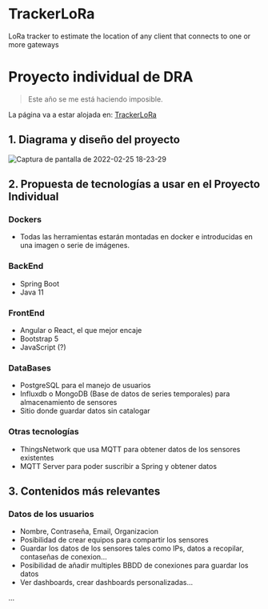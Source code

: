 # TrackerLoRa
LoRa tracker to estimate the location of any client that connects to one or more gateways
# Proyecto individual de DRA

> Este año se me está haciendo imposible.

La página va a estar alojada en: 
[TrackerLoRa](https://trackerlora.lopezcarrillo.com)

## 1. Diagrama y diseño del proyecto

![Captura de pantalla de 2022-02-25 18-23-29](https://user-images.githubusercontent.com/38069658/155759553-5ca53652-802b-4063-a81d-e3f600677012.png)



## 2. Propuesta de tecnologías a usar en el Proyecto Individual

### Dockers 
* Todas las herramientas estarán montadas en docker e introducidas en una imagen o serie de imágenes.

### BackEnd
* Spring Boot
* Java 11

### FrontEnd
* Angular o React, el que mejor encaje 
* Bootstrap 5
* JavaScript (?)

### DataBases
* PostgreSQL para el manejo de usuarios
* Influxdb o MongoDB (Base de datos de series temporales) para almacenamiento de sensores
* Sitio donde guardar datos sin catalogar

### Otras tecnologías
* ThingsNetwork que usa MQTT para obtener datos de los sensores existentes
* MQTT Server para poder suscribir a Spring y obtener datos


## 3. Contenidos más relevantes

### Datos de los usuarios
* Nombre, Contraseña, Email, Organizacion
* Posibilidad de crear equipos para compartir los sensores
* Guardar los datos de los sensores tales como IPs, datos a recopilar, contaseñas de conexion... 
* Posibilidad de añadir multiples BBDD de conexiones para guardar los datos
* Ver dashboards, crear dashboards personalizadas... 

...
